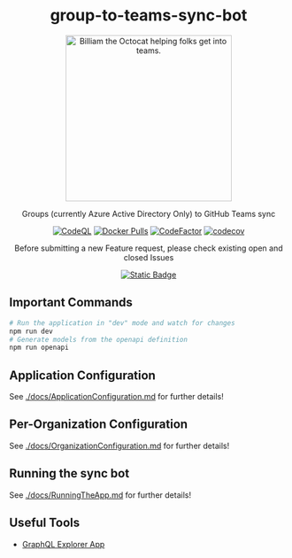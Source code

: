 <div align="center">

# group-to-teams-sync-bot

<img src="https://github.com/cloudpups/github-teams-user-sync/assets/4266541/f7a72671-0d41-498b-8efb-a0e63ac2b25d" alt="Billiam the Octocat helping folks get into teams." width="300" />

Groups (currently Azure Active Directory Only) to GitHub Teams sync

[![CodeQL](https://github.com/cloudpups/github-teams-user-sync/actions/workflows/codeql.yml/badge.svg)](https://github.com/cloudpups/github-teams-user-sync/actions/workflows/codeql.yml) [![Docker Pulls](https://img.shields.io/docker/pulls/trfc/github-teams-user-sync)](https://hub.docker.com/r/trfc/github-teams-user-sync) [![CodeFactor](https://www.codefactor.io/repository/github/cloudpups/github-teams-user-sync/badge)](https://www.codefactor.io/repository/github/cloudpups/github-teams-user-sync) [![codecov](https://codecov.io/gh/cloudpups/github-teams-user-sync/graph/badge.svg?token=CS2EM7ZITZ)](https://codecov.io/gh/cloudpups/github-teams-user-sync)

Before submitting a new Feature request, please check existing open and closed Issues

[![Static Badge](https://img.shields.io/badge/Open%20and%20Closed-Feature%20Requests-Gray?style=flat&labelColor=9EFFB6&color=FF9D87)
](https://github.com/cloudpups/github-teams-user-sync/issues?q=is%3Aissue+label%3Aenhancement+)

</div>

## Important Commands

```sh
# Run the application in "dev" mode and watch for changes
npm run dev
# Generate models from the openapi definition
npm run openapi
```

## Application Configuration

See [./docs/ApplicationConfiguration.md](./docs/ApplicationConfiguration.md) for further details!

## Per-Organization Configuration

See [./docs/OrganizationConfiguration.md](./docs/OrganizationConfiguration.md) for further details!

## Running the sync bot

See [./docs/RunningTheApp.md](./docs/RunningTheApp.md) for further details!

## Useful Tools

* [GraphQL Explorer App](https://altairgraphql.dev/)
